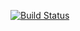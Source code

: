 [![Build Status](https://travis-ci.com/rumeone/geometry.svg?branch=master)](https://travis-ci.com/rumeone/geometry)